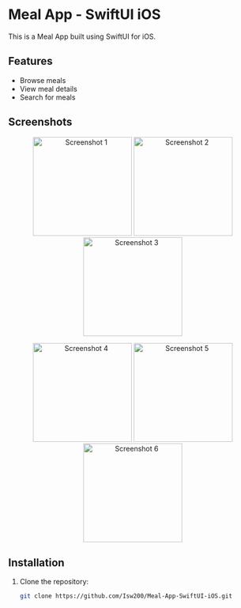 # Meal App - SwiftUI iOS

This is a Meal App built using SwiftUI for iOS.

## Features
- Browse meals
- View meal details
- Search for meals

## Screenshots

<p align="center">
  <img src="https://github.com/user-attachments/assets/789dbdd5-ec3e-4f63-ab21-9c5a4fb699c2" alt="Screenshot 1" width="200"/>
  <img src="https://github.com/user-attachments/assets/29197f38-2cc0-4c73-b01f-9cf7a02719ca" alt="Screenshot 2" width="200"/>
  <img src="https://github.com/user-attachments/assets/17d295ce-376c-47a0-8d7c-05761e25936a" alt="Screenshot 3" width="200"/>
</p>
<p align="center">
  <img src="https://github.com/user-attachments/assets/5793ff78-7376-4493-991e-f54f1514ca98" alt="Screenshot 4" width="200"/>
  <img src="https://github.com/user-attachments/assets/8227897b-5bf4-4da5-b476-68c76ba8ac61" alt="Screenshot 5" width="200"/>
  <img src="https://github.com/user-attachments/assets/84fd1604-06c5-4e25-8cc9-3a26ab414ebb" alt="Screenshot 6" width="200"/>
</p>

## Installation

1. Clone the repository:
   ```bash
   git clone https://github.com/Isw200/Meal-App-SwiftUI-iOS.git
   ```

